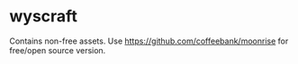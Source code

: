 # wyscraft
Contains non-free assets. Use https://github.com/coffeebank/moonrise for free/open source version.
